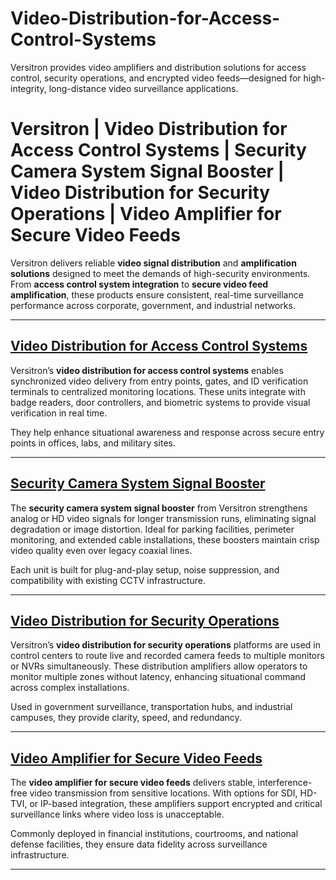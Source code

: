 # Video-Distribution-for-Access-Control-Systems
Versitron provides video amplifiers and distribution solutions for access control, security operations, and encrypted video feeds—designed for high-integrity, long-distance video surveillance applications.
# Versitron | Video Distribution for Access Control Systems | Security Camera System Signal Booster | Video Distribution for Security Operations | Video Amplifier for Secure Video Feeds

Versitron delivers reliable **video signal distribution** and **amplification solutions** designed to meet the demands of high-security environments. From **access control system integration** to **secure video feed amplification**, these products ensure consistent, real-time surveillance performance across corporate, government, and industrial networks.

---

## [Video Distribution for Access Control Systems](https://www.versitron.com/products/video-distribution-amplifier-analog-hd-interface-16-video-inputs-32-video-outputs)  
Versitron’s **video distribution for access control systems** enables synchronized video delivery from entry points, gates, and ID verification terminals to centralized monitoring locations. These units integrate with badge readers, door controllers, and biometric systems to provide visual verification in real time.

They help enhance situational awareness and response across secure entry points in offices, labs, and military sites.

---

## [Security Camera System Signal Booster](https://www.versitron.com/products/vdahdsdi1632-video-distribution-amplifiers-model-hdsdi)  
The **security camera system signal booster** from Versitron strengthens analog or HD video signals for longer transmission runs, eliminating signal degradation or image distortion. Ideal for parking facilities, perimeter monitoring, and extended cable installations, these boosters maintain crisp video quality even over legacy coaxial lines.

Each unit is built for plug-and-play setup, noise suppression, and compatibility with existing CCTV infrastructure.

---

## [Video Distribution for Security Operations](https://www.versitron.com/products/vdau1648-video-distribution-amplifiers-model-vdau1648)  
Versitron’s **video distribution for security operations** platforms are used in control centers to route live and recorded camera feeds to multiple monitors or NVRs simultaneously. These distribution amplifiers allow operators to monitor multiple zones without latency, enhancing situational command across complex installations.

Used in government surveillance, transportation hubs, and industrial campuses, they provide clarity, speed, and redundancy.

---

## [Video Amplifier for Secure Video Feeds](https://www.versitron.com/products/vdau1664-video-distribution-amplifiers-model-vdau1664)  
The **video amplifier for secure video feeds** delivers stable, interference-free video transmission from sensitive locations. With options for SDI, HD-TVI, or IP-based integration, these amplifiers support encrypted and critical surveillance links where video loss is unacceptable.

Commonly deployed in financial institutions, courtrooms, and national defense facilities, they ensure data fidelity across surveillance infrastructure.

---
